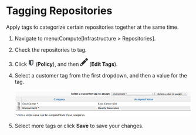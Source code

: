 # Tagging Repositories

Apply tags to categorize certain repositories together at the same time.

1.  Navigate to menu:Compute\[Infrastructure \> Repositories\].

2.  Check the repositories to tag.

3.  Click ![1941](/images/1941.png) (**Policy**), and then
    ![1851](/images/1851.png) (**Edit Tags**).

4.  Select a customer tag from the first dropdown, and then a value for
    the tag.

    ![2241](/images/2241.png)

5.  Select more tags or click **Save** to save your changes.
